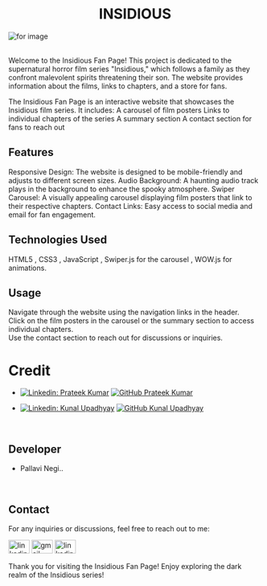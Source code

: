  # <center>INSIDIOUS</center>

![ for image ](https://th.bing.com/th/id/R.3081c4fb03ac0bc1e202c1ac89014979?rik=CfglPSSfgLqvRA&riu=http%3a%2f%2f1.bp.blogspot.com%2f-OuGGtoUdVUs%2fTmBTd4_oudI%2fAAAAAAAAF5k%2fJOED0R2gJs0%2fs1600%2f1insidious00.jpg&ehk=EbdSCxFLwHba9L5dAOoTbk0nyOQzOVQrsBD8hSLveJA%3d&risl=&pid=ImgRaw&r=0)

<br>
Welcome to the Insidious Fan Page! This project is dedicated to the supernatural horror film series "Insidious," which follows a family as they confront malevolent spirits threatening their son. The website provides information about the films, links to chapters, and a store for fans.

The Insidious Fan Page is an interactive website that showcases the Insidious film series. It includes:
A carousel of film posters
Links to individual chapters of the series
A summary section
A contact section for fans to reach out

## Features
Responsive Design: The website is designed to be mobile-friendly and adjusts to different screen sizes.
Audio Background: A haunting audio track plays in the background to enhance the spooky atmosphere.
Swiper Carousel: A visually appealing carousel displaying film posters that link to their respective chapters.
Contact Links: Easy access to social media and email for fan engagement.

## Technologies Used
HTML5 , CSS3 , JavaScript , Swiper.js for the carousel , WOW.js for animations.

## Usage
Navigate through the website using the navigation links in the header.<br>
Click on the film posters in the carousel or the summary section to access individual chapters.<br>
Use the contact section to reach out for discussions or inquiries.

# Credit

- [![Linkedin: Prateek Kumar](https://img.shields.io/badge/-geeekdude-blue?style=flat-square&logo=Linkedin&logoColor=white&link=https://linkedin.com/in/geekdude)](https://linkedin.com/in/geekdude)
[![GitHub Prateek Kumar](https://img.shields.io/github/followers/geeekdude?label=follow&style=social)](https://github.com/geeekdude)

- [![Linkedin: Kunal Upadhyay](https://img.shields.io/badge/-Kunal_Upadhyay-blue?style=flat-square&logo=Linkedin&logoColor=white&link=https://www.linkedin.com/in/kunalupadhyayofficial)](https://www.linkedin.com/in/kunalupadhyayofficial)
[![GitHub Kunal Upadhyay ](https://img.shields.io/github/followers/kunal?label=follow&style=social)](https://github.com/Kunal-Upadhyay)
<br>

## Developer

- Pallavi Negi..

<br>

## Contact

For any inquiries or discussions, feel free to reach out to me:

<a href="https://www.linkedin.com/in/pallavi-negi-25p"> <img src="https://raw.githubusercontent.com/maurodesouza/profile-readme-generator/master/src/assets/icons/social/linkedin/default.svg" width="42" height="27" alt="linkedin logo"></a>
<a href="https://mail.google.com/mail/u/0/#inbox"> <img src="https://raw.githubusercontent.com/maurodesouza/profile-readme-generator/master/src/assets/icons/social/gmail/default.svg" width="42" height="27" alt="gmail logo" ></a>
<a href="https://github.com/Negipallavi/Negipallavi"> <img src="https://skillicons.dev/icons?i=github" width="42" height="27" alt="linkedin logo"></a>
<br>

Thank you for visiting the Insidious Fan Page! Enjoy exploring the dark realm of the Insidious series!
